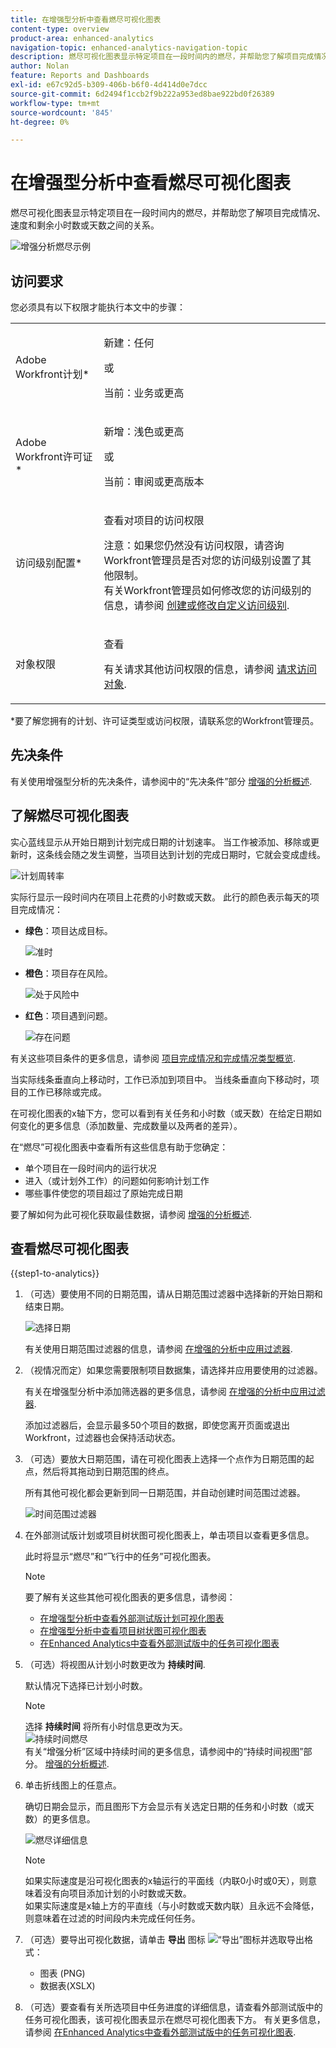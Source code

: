 ```yaml
---
title: 在增强型分析中查看燃尽可视化图表
content-type: overview
product-area: enhanced-analytics
navigation-topic: enhanced-analytics-navigation-topic
description: 燃尽可视化图表显示特定项目在一段时间内的燃尽，并帮助您了解项目完成情况、速度和剩余小时数或天数之间的关系。
author: Nolan
feature: Reports and Dashboards
exl-id: e67c92d5-b309-406b-b6f0-4d414d0e7dcc
source-git-commit: 6d2494f1ccb2f9b222a953ed8bae922bd0f26389
workflow-type: tm+mt
source-wordcount: '845'
ht-degree: 0%

---
```


# 在增强型分析中查看燃尽可视化图表

燃尽可视化图表显示特定项目在一段时间内的燃尽，并帮助您了解项目完成情况、速度和剩余小时数或天数之间的关系。

![增强分析燃尽示例](assets/burndown120623.png)

## 访问要求

您必须具有以下权限才能执行本文中的步骤：

<table style="table-layout:auto"> 
 <col> 
 <col> 
 <tbody> 
  <tr> 
   <td role="rowheader">Adobe Workfront计划*</td> 
   <td>
      <p>新建：任何</p>
      <p>或</p>
      <p>当前：业务或更高</p></td>
  </tr> 
  <tr> 
   <td role="rowheader">Adobe Workfront许可证*</td> 
   <td>
      <p>新增：浅色或更高</p>
      <p>或</p>
      <p>当前：审阅或更高版本</p>
   </td> 
  </tr> 
  <tr> 
   <td role="rowheader">访问级别配置*</td> 
   <td> <p>查看对项目的访问权限</p> <p>注意：如果您仍然没有访问权限，请咨询Workfront管理员是否对您的访问级别设置了其他限制。<br>有关Workfront管理员如何修改您的访问级别的信息，请参阅 <a href="../administration-and-setup/add-users/configure-and-grant-access/create-modify-access-levels.md" class="MCXref xref">创建或修改自定义访问级别</a>.</p> </td> 
  </tr> 
  <tr> 
   <td role="rowheader">对象权限</td> 
   <td> <p>查看</p> <p>有关请求其他访问权限的信息，请参阅 <a href="../workfront-basics/grant-and-request-access-to-objects/request-access.md" class="MCXref xref">请求访问对象</a>.</p> </td> 
  </tr> 
 </tbody> 
</table>

&#42;要了解您拥有的计划、许可证类型或访问权限，请联系您的Workfront管理员。

## 先决条件

有关使用增强型分析的先决条件，请参阅中的“先决条件”部分 [增强的分析概述](../enhanced-analytics/enhanced-analytics-overview.md#prerequisites).

## 了解燃尽可视化图表

实心蓝线显示从开始日期到计划完成日期的计划速率。 当工作被添加、移除或更新时，这条线会随之发生调整，当项目达到计划的完成日期时，它就会变成虚线。

![计划周转率](assets/burndown-planned-line.png)

实际行显示一段时间内在项目上花费的小时数或天数。 此行的颜色表示每天的项目完成情况：

* **绿色**：项目达成目标。

  ![准时](assets/burndown-green.png)

* **橙色**：项目存在风险。

  ![处于风险中](assets/burndown-orange.png)

* **红色**：项目遇到问题。

  ![存在问题](assets/burndown-red.png)

有关这些项目条件的更多信息，请参阅 [项目完成情况和完成情况类型概览](../manage-work/projects/manage-projects/project-condition-and-condition-type.md).

当实际线条垂直向上移动时，工作已添加到项目中。 当线条垂直向下移动时，项目的工作已移除或完成。

在可视化图表的x轴下方，您可以看到有关任务和小时数（或天数）在给定日期如何变化的更多信息（添加数量、完成数量以及两者的差异）。

在“燃尽”可视化图表中查看所有这些信息有助于您确定：

* 单个项目在一段时间内的运行状况
* 进入（或计划外工作）的问题如何影响计划工作
* 哪些事件使您的项目超过了原始完成日期

要了解如何为此可视化获取最佳数据，请参阅 [增强的分析概述](../enhanced-analytics/enhanced-analytics-overview.md).

## 查看燃尽可视化图表

{{step1-to-analytics}}

1. （可选）要使用不同的日期范围，请从日期范围过滤器中选择新的开始日期和结束日期。

   ![选择日期](assets/filters-select-date-range-350x344.png)

   有关使用日期范围过滤器的信息，请参阅 [在增强的分析中应用过滤器](../enhanced-analytics/use-enhanced-analytics-filters.md).

1. （视情况而定）如果您需要限制项目数据集，请选择并应用要使用的过滤器。

   有关在增强型分析中添加筛选器的更多信息，请参阅 [在增强的分析中应用过滤器](../enhanced-analytics/use-enhanced-analytics-filters.md).

   添加过滤器后，会显示最多50个项目的数据，即使您离开页面或退出Workfront，过滤器也会保持活动状态。

1. （可选）要放大日期范围，请在可视化图表上选择一个点作为日期范围的起点，然后将其拖动到日期范围的终点。

   所有其他可视化都会更新到同一日期范围，并自动创建时间范围过滤器。

   ![时间范围过滤器](assets/timeframe-filter-350x220.png)

1. 在外部测试版计划或项目树状图可视化图表上，单击项目以查看更多信息。

   此时将显示“燃尽”和“飞行中的任务”可视化图表。

   >[!NOTE]
   >
   >要了解有关这些其他可视化图表的更多信息，请参阅：
   >
   >   * [在增强型分析中查看外部测试版计划可视化图表](../enhanced-analytics/flight-plan-overview.md)
   >   * [在增强型分析中查看项目树状图可视化图表](../enhanced-analytics/project-treemap-overview.md)
   >   * [在Enhanced Analytics中查看外部测试版中的任务可视化图表](../enhanced-analytics/tasks-in-flight-overview.md)
   >

1. （可选）将视图从计划小时数更改为 **持续时间**.

   默认情况下选择已计划小时数。

   >[!NOTE]
   >
   >选择 **持续时间** 将所有小时信息更改为天。\
   >![持续时间燃尽](assets/duration-burndown-350x112.png)\
   >有关“增强分析”区域中持续时间的更多信息，请参阅中的“持续时间视图”部分。 [增强的分析概述](../enhanced-analytics/enhanced-analytics-overview.md#duration-view).

1. 单击折线图上的任意点。

   确切日期会显示，而且图形下方会显示有关选定日期的任务和小时数（或天数）的更多信息。

   ![燃尽详细信息](assets/burndown-task-and-hour-changes-350x121.png)

   >[!NOTE]
   >
   >如果实际速度是沿可视化图表的x轴运行的平面线（内联0小时或0天），则意味着没有向项目添加计划的小时数或天数。\
   >如果实际速度是x轴上方的平直线（与小时数或天数内联）且永远不会降低，则意味着在过滤的时间段内未完成任何任务。

1. （可选）要导出可视化数据，请单击 **导出** 图标 ![“导出”图标](assets/export.png)并选取导出格式：

   * 图表 (PNG)
   * 数据表(XSLX)

1. （可选）要查看有关所选项目中任务进度的详细信息，请查看外部测试版中的任务可视化图表，该可视化图表显示在燃尽可视化图表下方。 有关更多信息，请参阅 [在Enhanced Analytics中查看外部测试版中的任务可视化图表](/help/quicksilver/enhanced-analytics/tasks-in-flight-overview.md).
